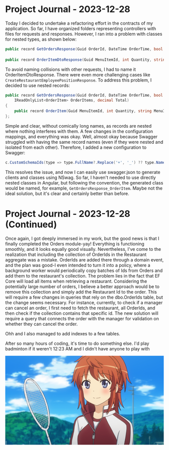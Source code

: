 # Project Journal - 2023-12-28

Today I decided to undertake a refactoring effort in the contracts of my application. So far, I have organized folders representing controllers with files for requests and responses. However, I ran into a problem with classes for nested types, as shown below:

```csharp
public record GetOrdersResponse(Guid OrderId, DateTime OrderTime, bool IsCancelled, IReadOnlyList<OrderItemDtoResponse> OrderItems, decimal Total);

public record OrderItemDtoResponse(Guid MenuItemId, int Quantity, string MenuItemName, decimal Price);
```

To avoid naming collisions with other requests, I had to name it OrderItemDtoResponse. There were even more challenging cases like `CreateRestaurantEmployeePositionResponse`. To address this problem, I decided to use nested records:

```csharp
public record GetOrdersResponse(Guid OrderId, DateTime OrderTime, bool IsCancelled,
    IReadOnlyList<OrderItem> OrderItems, decimal Total)
{
    public record OrderItem(Guid MenuItemId, int Quantity, string MenuItemName, decimal Price);
};
```

Simple and clear, without comically long names, as records are nested where nothing interferes with them. A few changes in the configuration mappings, and everything was okay. Well, almost okay because Swagger struggled with having the same record names (even if they were nested and isolated from each other). Therefore, I added a new configuration to Swagger:

```csharp
c.CustomSchemaIds(type => type.FullName?.Replace('+', '_') ?? type.Name);
```

This resolves the issue, and now I can easily use swagger.json to generate clients and classes using NSwag. So far, I haven't needed to use directly nested classes in Angular, but following the convention, the generated class would be named, for example, `GetOrdersResponse_OrderItem`. Maybe not the ideal solution, but it's clear and certainly better than before.

# Project Journal - 2023-12-28 (Continued)

Once again, I got deeply immersed in my work, but the good news is that I finally completed the Orders module-yay! Everything is functioning smoothly, and it looks equally good visually. Nevertheless, I've come to the realization that including the collection of OrderIds in the Restaurant aggregate was a mistake. OrderIds are added there through a domain event, and the plan was good-I even intended to turn it into a policy, where a background worker would periodically copy batches of Ids from Orders and add them to the restaurant's collection. The problem lies in the fact that EF Core will load all items when retrieving a restaurant. Considering the potentially large number of orders, I believe a better approach would be to remove this collection and simply add the Restaurant Id to the order. This will require a few changes in queries that rely on the dbo.OrderIds table, but the change seems necessary. For instance, currently, to check if a manager can cancel an order, I first need to fetch the restaurant, all OrderIds, and then check if the collection contains that specific id. The new solution will require a query that connects the order with the manager for validation on whether they can cancel the order.

Ohh and I also managed to add indexes to a few tables.

After so many hours of coding, it's time to do something else. I'd play badminton if it weren't 12:23 AM and I didn't have anyone to play with

![badminton](./imgs/191_02-2.jpg)
